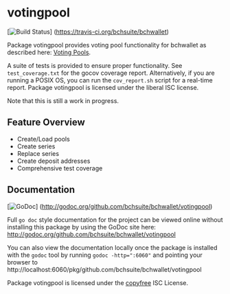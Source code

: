 votingpool
========

[![Build Status](https://travis-ci.org/bchsuite/bchwallet.png?branch=master)]
(https://travis-ci.org/bchsuite/bchwallet)

Package votingpool provides voting pool functionality for bchwallet as
described here:
[Voting Pools](http://opentransactions.org/wiki/index.php?title=Category:Voting_Pools).

A suite of tests is provided to ensure proper functionality.  See
`test_coverage.txt` for the gocov coverage report.  Alternatively, if you are
running a POSIX OS, you can run the `cov_report.sh` script for a real-time
report.  Package votingpool is licensed under the liberal ISC license.

Note that this is still a work in progress.

## Feature Overview

- Create/Load pools
- Create series
- Replace series
- Create deposit addresses
- Comprehensive test coverage

## Documentation

[![GoDoc](https://godoc.org/github.com/bchsuite/bchwallet/votingpool?status.png)]
(http://godoc.org/github.com/bchsuite/bchwallet/votingpool)

Full `go doc` style documentation for the project can be viewed online without
installing this package by using the GoDoc site here:
http://godoc.org/github.com/bchsuite/bchwallet/votingpool

You can also view the documentation locally once the package is installed with
the `godoc` tool by running `godoc -http=":6060"` and pointing your browser to
http://localhost:6060/pkg/github.com/bchsuite/bchwallet/votingpool

Package votingpool is licensed under the [copyfree](http://copyfree.org) ISC
License.
